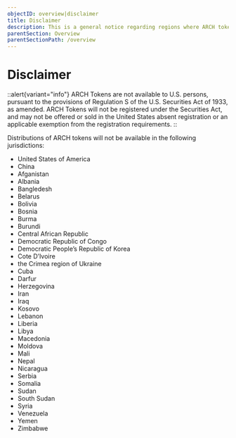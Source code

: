 ```yaml
---
objectID: overview|disclaimer
title: Disclaimer
description: This is a general notice regarding regions where ARCH tokens will not be accessible or distributed.
parentSection: Overview
parentSectionPath: /overview
---
```


# Disclaimer

::alert{variant="info"}
ARCH Tokens are not available to U.S. persons, pursuant to the provisions of Regulation S of the U.S. Securities Act of 1933, as amended. ARCH Tokens will not be registered under the Securities Act, and may not be offered or sold in the United States absent registration or an applicable exemption from the registration requirements.
::

Distributions of ARCH tokens will not be available in the following jurisdictions:

- United States of America
- China
- Afganistan
- Albania
- Bangledesh
- Belarus
- Bolivia
- Bosnia
- Burma
- Burundi
- Central African Republic
- Democratic Republic of Congo
- Democratic People’s Republic of Korea
- Cote D’Ivoire
- the Crimea region of Ukraine
- Cuba
- Darfur
- Herzegovina
- Iran
- Iraq
- Kosovo
- Lebanon
- Liberia
- Libya
- Macedonia
- Moldova
- Mali
- Nepal
- Nicaragua
- Serbia
- Somalia
- Sudan
- South Sudan
- Syria
- Venezuela
- Yemen
- Zimbabwe